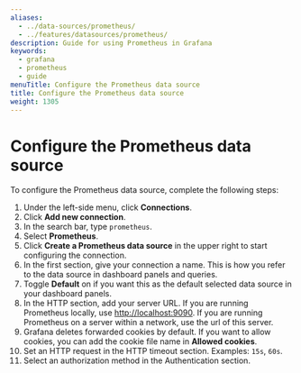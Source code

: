 ```yaml
---
aliases:
  - ../data-sources/prometheus/
  - ../features/datasources/prometheus/
description: Guide for using Prometheus in Grafana
keywords:
  - grafana
  - prometheus
  - guide
menuTitle: Configure the Prometheus data source
title: Configure the Prometheus data source
weight: 1305
---
```


# Configure the Prometheus data source

To configure the Prometheus data source, complete the following steps:

1. Under the left-side menu, click **Connections**.
1. Click **Add new connection**.
1. In the search bar, type `prometheus`.
1. Select **Prometheus**.
1. Click **Create a Prometheus data source** in the upper right to start configuring the connection.
1. In the first section, give your connection a name. This is how you refer to the data source in dashboard panels and queries.
1. Toggle **Default** on if you want this as the default selected data source in your dashboard panels.
1. In the HTTP section, add your server URL. If you are running Prometheus locally, use <http://localhost:9090>. If you are running Prometheus on a server within a network, use the url of this server.
1. Grafana deletes forwarded cookies by default. If you want to allow cookies, you can add the cookie file name in **Allowed cookies**.
1. Set an HTTP request in the HTTP timeout section. Examples: `15s`, `60s`.
1. Select an authorization method in the Authentication section.

